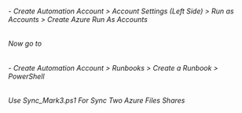 ###### - Create Automation Account > Account Settings (Left Side) > Run as Accounts > Create Azure Run As Accounts

######  Now go to 
######  - Create Automation Account > Runbooks > Create a Runbook > PowerShell

###### Use Sync_Mark3.ps1 For Sync Two Azure Files Shares
